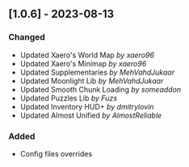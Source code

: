 ## [1.0.6] - 2023-08-13

### Changed

- Updated Xaero's World Map *by xaero96*
- Updated Xaero's Minimap *by xaero96*
- Updated Supplementaries *by MehVahdJukaar*
- Updated Moonlight Lib *by MehVahdJukaar*
- Updated Smooth Chunk Loading *by someaddon*
- Updated Puzzles Lib *by Fuzs*
- Updated Inventory HUD+ *by dmitrylovin*
- Updated Almost Unified *by AlmostReliable*

### Added

- Config files overrides